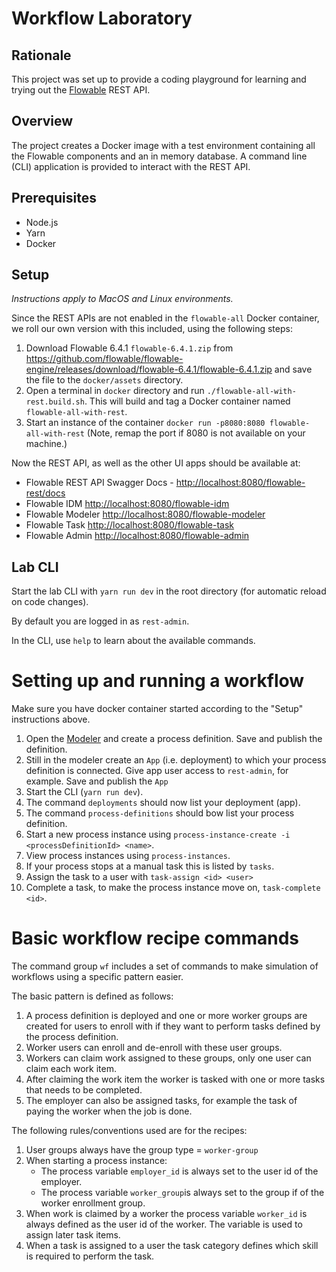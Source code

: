 # Workflow Laboratory

## Rationale

This project was set up to provide a coding playground for learning and trying out the [Flowable](https://www.flowable.org) REST API.

## Overview

The project creates a Docker image with a test environment containing all the Flowable components and an in memory database. A command line (CLI) application is provided to interact with the REST API.

## Prerequisites

- Node.js
- Yarn
- Docker

## Setup

*Instructions apply to MacOS and Linux environments.*

Since the REST APIs are not enabled in the `flowable-all` Docker container, we roll our own version with this included, using the following steps:

1. Download Flowable 6.4.1 `flowable-6.4.1.zip` from <https://github.com/flowable/flowable-engine/releases/download/flowable-6.4.1/flowable-6.4.1.zip> and save the file to the `docker/assets` directory.
2. Open a terminal in `docker` directory and run `./flowable-all-with-rest.build.sh`. This will build and tag a Docker container named `flowable-all-with-rest`.
3. Start an instance of the container `docker run -p8080:8080 flowable-all-with-rest` (Note, remap the port if 8080 is not available on your machine.)

Now the REST API, as well as the other UI apps should be available at:

- Flowable REST API Swagger Docs - <http://localhost:8080/flowable-rest/docs>
- Flowable IDM <http://localhost:8080/flowable-idm>
- Flowable Modeler <http://localhost:8080/flowable-modeler>
- Flowable Task <http://localhost:8080/flowable-task>
- Flowable Admin <http://localhost:8080/flowable-admin>

## Lab CLI

Start the lab CLI with `yarn run dev` in the root directory (for automatic reload on code changes). 

By default you are logged in as `rest-admin`.

In the CLI, use `help` to learn about the available commands.

# Setting up and running a workflow

Make sure you have docker container started according to the "Setup" instructions above.

1. Open the [Modeler](http://localhost:8080/flowable-modeler) and create a process definition. Save and publish the definition.
2. Still in the modeler create an `App` (i.e. deployment) to which your process definition is connected. Give app user access to `rest-admin`, for example. Save and publish the `App` 
3. Start the CLI (`yarn run dev`).
4. The command `deployments` should now list your deployment (app).
5. The command `process-definitions` should bow list your process definition.
6. Start a new process instance using `process-instance-create -i <processDefinitionId> <name>`.
7. View process instances using `process-instances`.
9. If your process stops at a manual task this is listed by `tasks`.
8. Assign the task to a user with `task-assign <id> <user>`
9. Complete a task, to make the process instance move on, `task-complete <id>`.

# Basic workflow recipe commands

The command group `wf` includes a set of commands to make simulation of workflows using a specific pattern easier. 

The basic pattern is defined as follows:

1. A process definition is deployed and one or more worker groups are created for users to enroll with if they want to perform tasks defined by the process definition.
2. Worker users can enroll and de-enroll with these user groups.
3. Workers can claim work assigned to these groups, only one user can claim each work item.
4. After claiming the work item the worker is tasked with one or more tasks that needs to be completed.
5. The employer can also be assigned tasks, for example the task of paying the worker when the job is done.

The following rules/conventions used are for the recipes:

1. User groups always have the group type = `worker-group`
2. When starting a process instance:
    - The process variable `employer_id` is always set to the user id of the employer.
    - The process variable `worker_group`is always set to the group if of the worker enrollment group.  
3. When work is claimed by a worker the process variable `worker_id` is always defined as the user id of the worker. The variable is used to assign later task items.
4. When a task is assigned to a user the task category defines which skill is required to perform the task.


